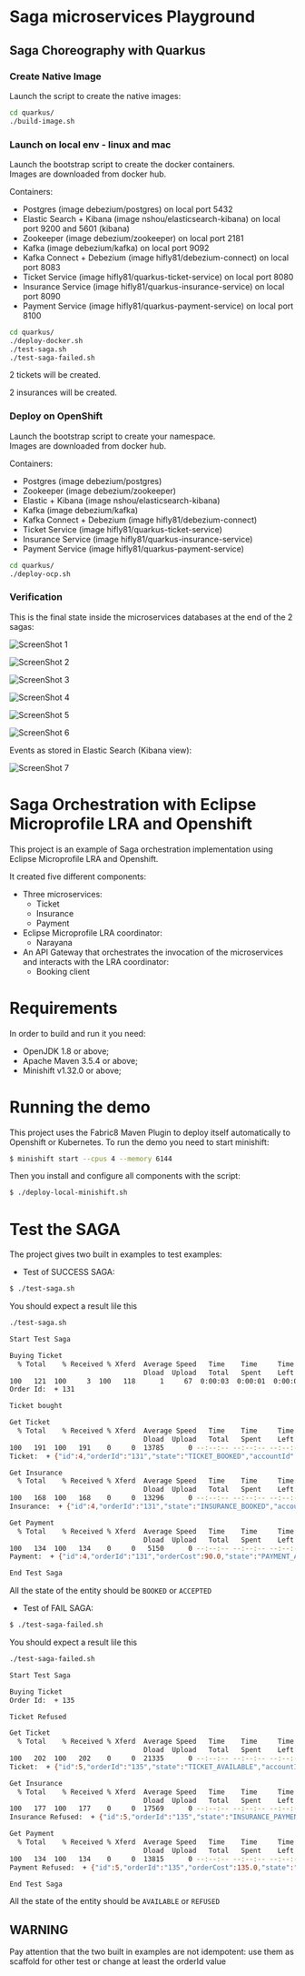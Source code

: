Saga microservices Playground
=============================

## Saga Choreography with Quarkus

### Create Native Image

Launch the script to create the native images:

```bash
cd quarkus/
./build-image.sh
```

### Launch on local env - linux and mac

Launch the bootstrap script to create the docker containers.<br>
Images are downloaded from docker hub.

Containers:
 - Postgres (image debezium/postgres) on local port 5432
 - Elastic Search + Kibana (image nshou/elasticsearch-kibana) on local port 9200 and 5601 (kibana)
 - Zookeeper (image debezium/zookeeper) on local port 2181
 - Kafka (image debezium/kafka) on local port 9092
 - Kafka Connect + Debezium (image hifly81/debezium-connect) on local port 8083
 - Ticket Service (image hifly81/quarkus-ticket-service) on local port 8080
 - Insurance Service (image hifly81/quarkus-insurance-service) on local port 8090
 - Payment Service (image hifly81/quarkus-payment-service) on local port 8100

```bash
cd quarkus/
./deploy-docker.sh
./test-saga.sh
./test-saga-failed.sh
```

2 tickets will be created.

2 insurances will be created.

### Deploy on OpenShift

Launch the bootstrap script to create your namespace.<br>
Images are downloaded from docker hub.

Containers:
 - Postgres (image debezium/postgres)
 - Zookeeper (image debezium/zookeeper)
 - Elastic + Kibana (image nshou/elasticsearch-kibana)
 - Kafka (image debezium/kafka)
 - Kafka Connect + Debezium (image hifly81/debezium-connect)
 - Ticket Service (image hifly81/quarkus-ticket-service)
 - Insurance Service (image hifly81/quarkus-insurance-service)
 - Payment Service (image hifly81/quarkus-payment-service)

```bash
cd quarkus/
./deploy-ocp.sh
```

### Verification

This is the final state inside the microservices databases at the end of the 2 sagas:

![ScreenShot 1](quarkus/images/ticketevent.png)

![ScreenShot 2](quarkus/images/orderevent.png)

![ScreenShot 3](quarkus/images/paymentevent.png)

![ScreenShot 4](quarkus/images/tickettable.png)

![ScreenShot 5](quarkus/images/insurancetable.png)

![ScreenShot 6](quarkus/images/accounttable.png)

Events as stored in Elastic Search (Kibana view):

![ScreenShot 7](quarkus/images/kibana.png)

# Saga Orchestration with Eclipse Microprofile LRA and Openshift
This project is an example of Saga orchestration implementation using Eclipse Microprofile LRA and Openshift.

It created five different components:

* Three microservices:
  * Ticket
  * Insurance
  * Payment
* Eclipse Microprofile LRA coordinator:
  * Narayana
* An API Gateway that orchestrates the invocation of the microservices and interacts with the LRA coordinator:
  * Booking client

# Requirements

In order to build and run it you need:

- OpenJDK 1.8 or above;
- Apache Maven 3.5.4 or above;
- Minishift v1.32.0 or above;

# Running the demo

This project uses the Fabric8 Maven Plugin to deploy itself automatically to Openshift or Kubernetes.
To run the demo you need to start minishift:

```sh
$ minishift start --cpus 4 --memory 6144
```

Then you install and configure all components with the script:
```sh
$ ./deploy-local-minishift.sh
```

# Test the SAGA
The project gives two built in examples to test examples:

- Test of SUCCESS SAGA:
```sh
$ ./test-saga.sh
```

You should expect a result lile this
```sh
./test-saga.sh 

Start Test Saga

Buying Ticket
  % Total    % Received % Xferd  Average Speed   Time    Time     Time  Current
                                 Dload  Upload   Total   Spent    Left  Speed
100   121  100     3  100   118      1     67  0:00:03  0:00:01  0:00:02    67
Order Id:  + 131

Ticket bought

Get Ticket
  % Total    % Received % Xferd  Average Speed   Time    Time     Time  Current
                                 Dload  Upload   Total   Spent    Left  Speed
100   191  100   191    0     0  13785      0 --:--:-- --:--:-- --:--:-- 14692
Ticket:  + {"id":4,"orderId":"131","state":"TICKET_BOOKED","accountId":"AA2","name":"Lady Gaga - NYC 18 june 2019","numberOfPersons":"1","totalCost":60.0,"lraId":"0_ffffac110006_-6ddc8291_5cb48169_142"}

Get Insurance
  % Total    % Received % Xferd  Average Speed   Time    Time     Time  Current
                                 Dload  Upload   Total   Spent    Left  Speed
100   168  100   168    0     0  13296      0 --:--:-- --:--:-- --:--:-- 14000
Insurance:  + {"id":4,"orderId":"131","state":"INSURANCE_BOOKED","accountId":"AA2","ticketId":4,"name":"PROTECT_ALL","totalCost":30.0,"lraId":"0_ffffac110006_-6ddc8291_5cb48169_142"}

Get Payment
  % Total    % Received % Xferd  Average Speed   Time    Time     Time  Current
                                 Dload  Upload   Total   Spent    Left  Speed
100   134  100   134    0     0   5150      0 --:--:-- --:--:-- --:--:--  5360
Payment:  + {"id":4,"orderId":"131","orderCost":90.0,"state":"PAYMENT_ACCEPTED","accountId":"AA2","lraId":"0_ffffac110006_-6ddc8291_5cb48169_142"}

End Test Saga
```

All the state of the entity should be `BOOKED` or `ACCEPTED`


- Test of FAIL SAGA:
```sh
$ ./test-saga-failed.sh
```

You should expect a result lile this
```sh
./test-saga-failed.sh 

Start Test Saga

Buying Ticket
Order Id:  + 135

Ticket Refused

Get Ticket
  % Total    % Received % Xferd  Average Speed   Time    Time     Time  Current
                                 Dload  Upload   Total   Spent    Left  Speed
100   202  100   202    0     0  21335      0 --:--:-- --:--:-- --:--:-- 22444
Ticket:  + {"id":5,"orderId":"135","state":"TICKET_AVAILABLE","accountId":"AA2","name":"Eminem - Atlanta 20th September 2019","numberOfPersons":"1","totalCost":90.0,"lraId":"0_ffffac110006_-6ddc8291_5cb48169_153"}

Get Insurance
  % Total    % Received % Xferd  Average Speed   Time    Time     Time  Current
                                 Dload  Upload   Total   Spent    Left  Speed
100   177  100   177    0     0  17569      0 --:--:-- --:--:-- --:--:-- 17700
Insurance Refused:  + {"id":5,"orderId":"135","state":"INSURANCE_PAYMENT_REFUSED","accountId":"AA2","ticketId":5,"name":"PROTECT_ALL","totalCost":45.0,"lraId":"0_ffffac110006_-6ddc8291_5cb48169_153"}

Get Payment
  % Total    % Received % Xferd  Average Speed   Time    Time     Time  Current
                                 Dload  Upload   Total   Spent    Left  Speed
100   134  100   134    0     0  13815      0 --:--:-- --:--:-- --:--:-- 14888
Payment Refused:  + {"id":5,"orderId":"135","orderCost":135.0,"state":"PAYMENT_REFUSED","accountId":"AA2","lraId":"0_ffffac110006_-6ddc8291_5cb48169_153"}

End Test Saga
```

All the state of the entity should be `AVAILABLE` or `REFUSED`

## WARNING
Pay attention that the two built in examples are not idempotent: use them as scaffold for other test or change at least the orderId value


